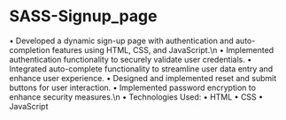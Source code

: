 # SASS-Signup_page

• Developed a dynamic sign-up page with authentication and auto-completion features using HTML, CSS, and JavaScript.\n
• Implemented authentication functionality to securely validate user credentials.
• Integrated auto-complete functionality to streamline user data entry and enhance user experience.
• Designed and implemented reset and submit buttons for user interaction.
• Implemented password encryption to enhance security measures.\n
• Technologies Used:
   • HTML
   • CSS
   • JavaScript